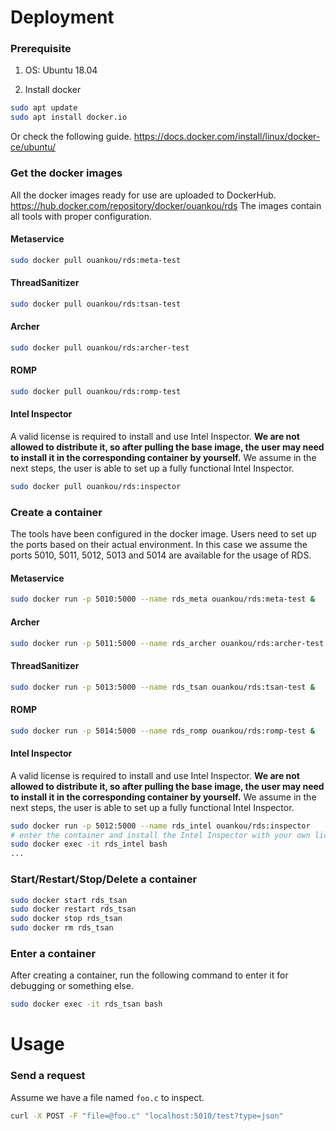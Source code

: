 
# Deployment

### Prerequisite

1. OS:
Ubuntu 18.04

1. Install docker
```bash
sudo apt update
sudo apt install docker.io
```
Or check the following guide.
https://docs.docker.com/install/linux/docker-ce/ubuntu/

### Get the docker images

All the docker images ready for use are uploaded to DockerHub.
https://hub.docker.com/repository/docker/ouankou/rds
The images contain all tools with proper configuration.
#### Metaservice
```bash
sudo docker pull ouankou/rds:meta-test
```
#### ThreadSanitizer
```bash
sudo docker pull ouankou/rds:tsan-test
```
#### Archer
```bash
sudo docker pull ouankou/rds:archer-test
```
#### ROMP
```bash
sudo docker pull ouankou/rds:romp-test
```
#### Intel Inspector
A valid license is required to install and use Intel Inspector.
**We are not allowed to distribute it, so after pulling the base image, the user may need to install it in the corresponding container by yourself.**
We assume in the next steps, the user is able to set up a fully functional Intel Inspector.
```bash
sudo docker pull ouankou/rds:inspector
```

### Create a container

The tools have been configured in the docker image. Users need to set up the ports based on their actual environment.
In this case we assume the ports 5010, 5011, 5012, 5013 and 5014 are available for the usage of RDS.

#### Metaservice
```bash
sudo docker run -p 5010:5000 --name rds_meta ouankou/rds:meta-test &
```
#### Archer
```bash
sudo docker run -p 5011:5000 --name rds_archer ouankou/rds:archer-test &
```
#### ThreadSanitizer
```bash
sudo docker run -p 5013:5000 --name rds_tsan ouankou/rds:tsan-test &
```
#### ROMP
```bash
sudo docker run -p 5014:5000 --name rds_romp ouankou/rds:romp-test &
```
#### Intel Inspector
A valid license is required to install and use Intel Inspector.
**We are not allowed to distribute it, so after pulling the base image, the user may need to install it in the corresponding container by yourself.**
We assume in the next steps, the user is able to set up a fully functional Intel Inspector.
```bash
sudo docker run -p 5012:5000 --name rds_intel ouankou/rds:inspector
# enter the container and install the Intel Inspector with your own license
sudo docker exec -it rds_intel bash
...
```


### Start/Restart/Stop/Delete a container

```bash
sudo docker start rds_tsan
sudo docker restart rds_tsan
sudo docker stop rds_tsan
sudo docker rm rds_tsan
```

### Enter a container
After creating a container, run the following command to enter it for debugging or something else.
```bash
sudo docker exec -it rds_tsan bash
```

# Usage

### Send a request

Assume we have a file named `foo.c` to inspect.
```bash
curl -X POST -F "file=@foo.c" "localhost:5010/test?type=json"
```


